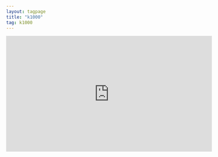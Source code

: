 ```yaml
---
layout: tagpage
title: "k1000"
tag: k1000
---
```

<iframe width="560" height="315" src="https://www.youtube.com/embed/videoseries?list=PLcvKU775SQUtiiM2SrZRmThP12AotX3U_" frameborder="0" allow="accelerometer; autoplay; encrypted-media; gyroscope; picture-in-picture" allowfullscreen></iframe>

